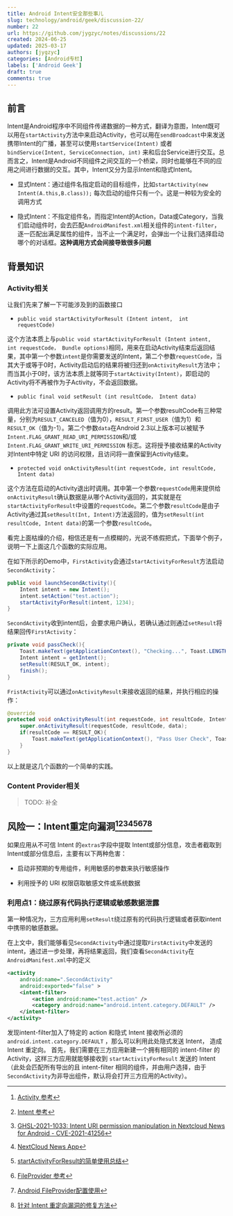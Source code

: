 ```yaml
---
title: Android Intent安全那些事儿
slug: technology/android/geek/discussion-22/
number: 22
url: https://github.com/jygzyc/notes/discussions/22
created: 2024-06-25
updated: 2025-03-17
authors: [jygzyc]
categories: [Android专栏]
labels: ['Android Geek']
draft: true
comments: true
---
```


<!-- name: intent_security -->

## 前言

Intent是Android程序中不同组件传递数据的一种方式，翻译为意图，Intent既可以用在`startActivity`方法中来启动Activity，也可以用在`sendBroadcast`中来发送携带Intent的广播，甚至可以使用`startService(Intent)` 或者 `bindService(Intent, ServiceConnection, int)` 来和后台Service进行交互。总而言之，Intent是Android不同组件之间交互的一个桥梁，同时也能够在不同的应用之间进行数据的交互。其中，Intent又分为显示Intent和隐式Intent。

- 显式Intent：通过组件名指定启动的目标组件，比如`startActivity(new Intent(A.this,B.class));` 每次启动的组件只有一个。这是一种较为安全的调用方式

- 隐式Intent：不指定组件名，而指定Intent的Action，Data或Category，当我们启动组件时，会去匹配`AndroidManifest.xml`相关组件的`intent-filter`，逐一匹配出满足属性的组件，当不止一个满足时，会弹出一个让我们选择启动哪个的对话框。**这种调用方式会间接导致很多问题**

## 背景知识
  
### Activity相关

让我们先来了解一下可能涉及到的函数接口

- `public void startActivityForResult (Intent intent,  int requestCode)`

这个方法本质上与`public void startActivityForResult (Intent intent,  int requestCode， Bundle options)`相同，用来在启动Activity结束后返回结果，其中第一个参数`intent`是你需要发送的Intent，第二个参数`requestCode`，当其大于或等于0时，Activity启动后的结果将被归还到`onActivityResult`方法中；而当其小于0时，该方法本质上就等同于`startActivity(Intent)`，即启动的Activity将不再被作为子Activity，不会返回数据。

- `public final void setResult (int resultCode， Intent data)`

调用此方法可设置Activity返回调用方的result。第一个参数resultCode有三种常量，分别为`RESULT_CANCELED`（值为0），`RESULT_FIRST_USER`（值为1）和`RESULT_OK`（值为-1）。第二个参数`data`在Android 2.3以上版本可以被赋予`Intent.FLAG_GRANT_READ_URI_PERMISSION`和/或`Intent.FLAG_GRANT_WRITE_URI_PERMISSION` 标志。这将授予接收结果的Activity对Intent中特定 URI 的访问权限，且访问将一直保留到Activity结束。

- `protected void onActivityResult(int requestCode, int resultCode, Intent data)`

这个方法在启动的Activity退出时调用。其中第一个参数`requestCode`用来提供给`onActivityResult`确认数据是从哪个Activity返回的，其实就是在`startActivityForResult`中设置的`requestCode`。第二个参数`resultCode`是由子Activity通过其`setResult(Int, Intent)`方法返回的，值为`setResult(int resultCode, Intent data)`的第一个参数`resultCode`。

看完上面枯燥的介绍，相信还是有一点模糊的，光说不练假把式，下面举个例子，说明一下上面这几个函数的实际应用。

在如下所示的Demo中，`FirstActivity`会通过`startActivityForResult`方法启动`SecondActivity`：

```java
public void launchSecondActivity(){
    Intent intent = new Intent();
    intent.setAction("test.action");
    startActivityForResult(intent, 1234);
}
```

`SecondActivity`收到intent后，会要求用户确认，若确认通过则通过`setResult`将结果回传`FirstActivity`：

```java
private void passCheck(){
    Toast.makeText(getApplicationContext(), "Checking...", Toast.LENGTH_SHORT).show();
    Intent intent = getIntent();
    setResult(RESULT_OK, intent);
    finish();
}
```

`FristActivity`可以通过`onActivityResult`来接收返回的结果，并执行相应的操作：

```java
@override
protected void onActivityResult(int requestCode, int resultCode, Intent data){
    super.onActivityResult(requestCode, resultCode, data);
    if(resultCode == RESULT_OK){
        Toast.makeText(getApplicationContext(), "Pass User Check", Toast.LENGTH_LONG).show();
    }    
}
```

以上就是这几个函数的一个简单的实践。

### Content Provider相关

> TODO: 补全

## 风险一：Intent重定向漏洞[^1][^2][^3][^4][^5][^6][^7][^8]

如果应用从不可信 Intent 的`extras`字段中提取 Intent或部分信息，攻击者截取到Intent或部分信息后，主要有以下两种危害：

- 启动非预期的专用组件，利用敏感的参数来执行敏感操作

- 利用授予的 URI 权限窃取敏感文件或系统数据

### 利用点1：绕过原有代码执行逻辑或敏感数据泄露

第一种情况为，三方应用利用`setResult`绕过原有的代码执行逻辑或者获取intent中携带的敏感数据。

在上文中，我们能够看见`SecondActivity`中通过提取`FirstActivity`中发送的intent，通过进一步处理，再将结果返回，我们查看`SecondActivity`在`AndroidManifest.xml`中的定义

```xml
<activity
    android:name=".SecondActivity"
    android:exported="false" >
    <intent-filter>
        <action android:name="test.action" />
        <category android:name="android.intent.category.DEFAULT" />
    </intent-filter>
</activity>
```

发现intent-filter加入了特定的 action 和隐式 Intent 接收所必须的 `android.intent.category.DEFAULT` ，那么可以利用此处隐式发送 Intent， 造成 Intent 重定向。
首先，我们需要在三方应用新建一个拥有相同的 intent-filter 的Activity，这样三方应用就能够接收到 `startActivityForResult` 发送的 Intent（此处会匹配所有导出的且 intent-filter 相同的组件，并由用户选择，由于`SecondActivity`为非导出组件，默认将会打开三方应用的Activity）。



[^1]: [Activity 参考](https://developer.android.com/reference/android/app/Activity)
[^2]: [Intent 参考](https://developer.android.com/reference/android/content/Intent)
[^3]: [GHSL-2021-1033: Intent URI permission manipulation in Nextcloud News for Android - CVE-2021-41256]( https://securitylab.github.com/advisories/GHSL-2021-1033_Nextcloud_News_for_Android/)
[^4]: [NextCloud News App](https://github.com/nextcloud/news-android)
[^5]: [startActivityForResult的简单使用总结](https://www.jianshu.com/p/acaa50c35811)
[^6]: [FileProvider 参考](https://developer.android.com/reference/androidx/core/content/FileProvider)
[^7]: [Android FileProvider配置使用](https://www.jianshu.com/p/e9043ab9dc69)
[^8]: [针对 Intent 重定向漏洞的修复方法](https://support.google.com/faqs/answer/9267555)
